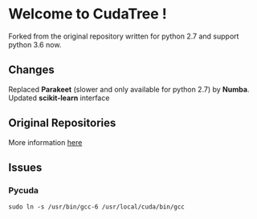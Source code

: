 # Welcome to CudaTree !

Forked from the original repository written for python 2.7 and support python 3.6 now.

## Changes
Replaced **Parakeet** (slower and only available for python 2.7) by **Numba**. <br/>
Updated **scikit-learn** interface
## Original Repositories

More information  [here](https://github.com/EasonLiao/CudaTree "Original repository") 

## Issues

### Pycuda
	sudo ln -s /usr/bin/gcc-6 /usr/local/cuda/bin/gcc

